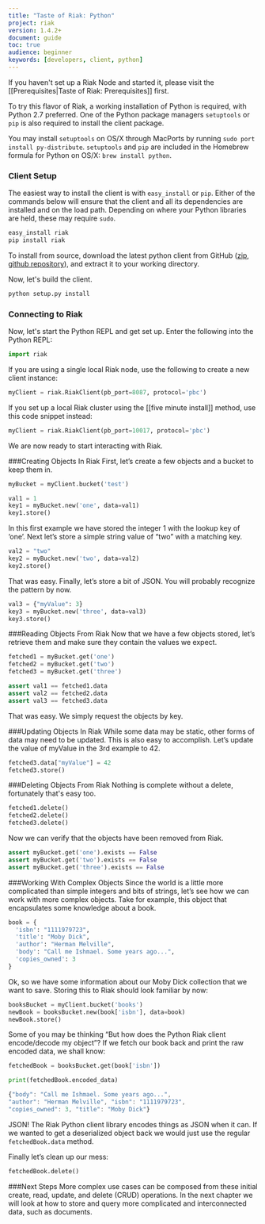 ```yaml
---
title: "Taste of Riak: Python"
project: riak
version: 1.4.2+
document: guide
toc: true
audience: beginner
keywords: [developers, client, python]
---
```



If you haven't set up a Riak Node and started it, please visit the [[Prerequisites|Taste of Riak: Prerequisites]] first.

To try this flavor of Riak, a working installation of Python is
required, with Python 2.7 preferred. One of the Python package
managers `setuptools` or `pip` is also required to install the client
package.

You may install `setuptools` on OS/X through MacPorts by running `sudo
port install py-distribute`. `setuptools` and `pip` are included in
the Homebrew formula for Python on OS/X: `brew install python`.

### Client Setup

The easiest way to install the client is with `easy_install` or `pip`.
Either of the commands below will ensure that the client and all its
dependencies are installed and on the load path. Depending on where
your Python libraries are held, these may require `sudo`.

```bash
easy_install riak
pip install riak
```

To install from source, download the latest python client from GitHub
([zip](https://github.com/basho/riak-python-client/archive/master.zip),
[github repository](https://github.com/basho/riak-python-client)), and
extract it to your working directory.

Now, let's build the client.

```bash
python setup.py install
```

### Connecting to Riak

Now, let's start the Python REPL and get set up.  Enter the following into the Python REPL:

```python
import riak
```
If you are using a single local Riak node, use the following to create a new client instance:

```python
myClient = riak.RiakClient(pb_port=8087, protocol='pbc')
```

If you set up a local Riak cluster using the [[five minute install]] method, use this code snippet instead:

```python
myClient = riak.RiakClient(pb_port=10017, protocol='pbc')
```

We are now ready to start interacting with Riak.


###Creating Objects In Riak
First, let’s create a few objects and a bucket to keep them in.

```python
myBucket = myClient.bucket('test')

val1 = 1
key1 = myBucket.new('one', data=val1)
key1.store()
```

In this first example we have stored the integer 1 with the lookup key of ‘one’.  Next let’s store a simple string value of “two” with a matching key.

```python
val2 = "two"
key2 = myBucket.new('two', data=val2)
key2.store()
```

That was easy.  Finally, let’s store a bit of JSON.  You will probably recognize the pattern by now.

```python
val3 = {"myValue": 3}
key3 = myBucket.new('three', data=val3)
key3.store()
```

###Reading Objects From Riak
Now that we have a few objects stored, let’s retrieve them and make sure they contain the values we expect.

```python
fetched1 = myBucket.get('one')
fetched2 = myBucket.get('two')
fetched3 = myBucket.get('three')

assert val1 == fetched1.data
assert val2 == fetched2.data
assert val3 == fetched3.data
```

That was easy.  We simply request the objects by key.

###Updating Objects In Riak
While some data may be static, other forms of data may need to be updated.  This is also easy to accomplish.  Let’s update the value of myValue in the 3rd example to 42.

```python
fetched3.data["myValue"] = 42
fetched3.store()
```

###Deleting Objects From Riak
Nothing is complete without a delete, fortunately that's easy too.

```python
fetched1.delete()
fetched2.delete()
fetched3.delete()
```

Now we can verify that the objects have been removed from Riak.

```python
assert myBucket.get('one').exists == False
assert myBucket.get('two').exists == False
assert myBucket.get('three').exists == False
```


###Working With Complex Objects
Since the world is a little more complicated than simple integers and bits of strings, let’s see how we can work with more complex objects.  Take for example, this object that encapsulates some knowledge about a book.

```python
book = {
  'isbn': "1111979723",
  'title': "Moby Dick",
  'author': "Herman Melville",
  'body': "Call me Ishmael. Some years ago...",
  'copies_owned': 3 
}
```

Ok, so we have some information about our Moby Dick collection that we want to save.  Storing this to Riak should look familiar by now:

```python
booksBucket = myClient.bucket('books')
newBook = booksBucket.new(book['isbn'], data=book)
newBook.store()
```

Some of you may be thinking “But how does the Python Riak client encode/decode my object”?  If we fetch our book back and print the raw encoded data, we shall know:

```python
fetchedBook = booksBucket.get(book['isbn'])

print(fetchedBook.encoded_data)
```

```javascript
{"body": "Call me Ishmael. Some years ago...",
"author": "Herman Melville", "isbn": "1111979723",
"copies_owned": 3, "title": "Moby Dick"}
```

JSON!  The Riak Python client library encodes things as JSON when it can.  If we wanted to get a deserialized object back we would just use the regular `fetchedBook.data` method.

Finally let’s clean up our mess:

```python
fetchedBook.delete()
```

###Next Steps
More complex use cases can be composed from these initial create, read, update, and delete (CRUD) operations. In the next chapter we will look at how to store and query more complicated and interconnected data, such as documents.  




